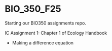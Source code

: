 # BIO_350_F25

Starting our BIO350 assignments repo.

IC Assignment 1: Chapter 1 of Ecology Handbook
- Making a difference equation